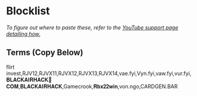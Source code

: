# Blocklist
*To figure out where to paste these, refer to the [YouTube support page detailing how.](https://support.google.com/youtube/answer/9483359?hl=en#zippy=%2Cblocked-words)*

## Terms (Copy Below)
flirt invest,RJV12,RJVX11,RJVX12,RJVX13,RJVX14,vae.fyi,Vyn.fyi,vaw.fyi,vur.fyi,𝐁𝐋𝐀𝐂𝐊𝐀𝐈𝐑𝐇𝐀𝐂𝐊🎡𝐂𝐎𝐌,𝐁𝐋𝐀𝐂𝐊𝐀𝐈𝐑𝐇𝐀𝐂𝐊,Gamecrook,𝐑𝐛𝐱𝟐𝟐𝐰𝐢𝐧,von.ngo,CARDGEN.BAR 
